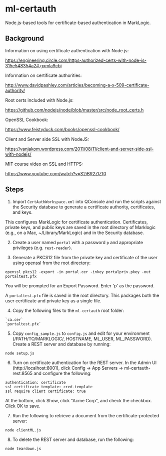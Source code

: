# ml-certauth

Node.js-based tools for certificate-based authentication in MarkLogic.

## Background

Information on using certificate authentication with Node.js:

https://engineering.circle.com/https-authorized-certs-with-node-js-315e548354a2#.gxmla9cbi

Information on certificate authorities:

http://www.davidpashley.com/articles/becoming-a-x-509-certificate-authority/

Root certs included with Node.js:

https://github.com/nodejs/node/blob/master/src/node_root_certs.h

OpenSSL Cookbook:

https://www.feistyduck.com/books/openssl-cookbook/

Client and Server side SSL with NodeJS:

https://vanjakom.wordpress.com/2011/08/11/client-and-server-side-ssl-with-nodejs/

MIT course video on SSL and HTTPS:

https://www.youtube.com/watch?v=S2iBR2ZlZf0


## Steps

1. Import `CertAuthWorkspace.xml` into QConsole and run the scripts against the Security database to generate a certificate authority, certificates, and keys.

  This configures MarkLogic for certificate authentication. Certificates, private keys, and public keys are saved in the root directory of Marklogic (e.g., on a Mac, ~/Library/MarkLogic) and in the Security database.

2. Create a user named `portal` with a password `p` and appropriate privileges (e.g. `rest-reader`).

3. Generate a PKCS12 file from the private key and certificate of the user using openssl from the root directory:

  `openssl pkcs12 -export -in portal.cer -inkey portalpriv.pkey -out portaltest.pfx`

  You will be prompted for an Export Password. Enter 'p' as the password.

  A `portaltest.pfx` file is saved in the root directory. This packages both the user certificate and private key as a single file.

4. Copy the following files to the `ml-certauth` root folder:
  ```
  `ca.cer`
  `portaltest.pfx`
  ```
5. Copy `config_sample.js` to `config.js` and edit for your environment (/PATH/TO/MARKLOGIC/, HOSTNAME, ML_USER, ML_PASSWORD). Create a REST server and database by running:

  `node setup.js`

6. Turn on certificate authentication for the REST server. In the Admin UI (http://localhost:8001), click Config -> App Servers -> ml-certauth-rest:8565 and configure the following:
  ```
  authentication: certificate
  ssl certificate template: cred-template
  ssl require client certificate: true
  ```
  At the bottom, click Show, click "Acme Corp", and check the checkbox. Click OK to save.

7. Run the following to retrieve a document from the certificate-protected server:

  `node clientML.js`

8. To delete the REST server and database, run the following:

  `node teardown.js`

